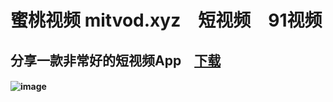 # 蜜桃视频 mitvod.xyz　短视频　91视频

## 分享一款非常好的短视频App　[下载](https://cn2dl.xiaoquanapp.com/蜜桃TV1001.apk)

#### ![image](https://github.com/xhsbook/mitshare/httpsmitvod.xyzshareTraceId=5103.png)
